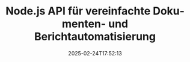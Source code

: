 ---
############################# Static ############################
layout: "landing"
date: 2025-02-24T17:52:13
draft: false

lang: de
product: "Assembly"
product_tag: "assembly"
platform: "Node.js via Java"
platform_tag: "nodejs-java"

############################# Drop-down ############################
supported_platforms:
  items:
    # supported_platforms loop
    - title: ".NET"
      tag: "net"
    # supported_platforms loop
    - title: "Java"
      tag: "java"
    # supported_platforms loop
    - title: "Node.js"
      tag: "nodejs-java"

############################# Head ############################
head_title: "Node.js Toolkit zum Erstellen, Automatisieren und Anpassen von Dokumenten"
head_description: "Node.js-Bibliothek zur Automatisierung von Dokumenten-Workflows. Erstellen Sie PDF-, Word-, Excel-, PowerPoint-, HTML- und E-Mail-Dateien aus Ihren Vorlagen."

############################# Header ############################
title: "Node.js API für vereinfachte Dokumenten- und Berichtautomatisierung"
description: "Optimieren Sie die Erstellung von JavaScript-Berichten, indem Sie Ihre Daten mit vorgefertigten Vorlagen zusammenführen."
words:
  for: "für"

actions:
  main: "Beginnen Sie Ihre Testversion bei NPM"
  main_link: "https://www.npmjs.com/package/@groupdocs/groupdocs.assembly"
  alt: "Lizenzierung"
  alt_link: "https://purchase.groupdocs.com/pricing/assembly/nodejs-java/"
  title: "Bereit, loszulegen?"
  description: "Testen Sie die Funktionen von GroupDocs.Assembly kostenlos oder fordern Sie eine Lizenz an."

release:
  title: "Version {0} veröffentlicht"
  notes: "Sehen Sie, was neu ist"
  downloads: "Downloads"
  link: "https://releases.groupdocs.com/assembly/nodejs-java/"

code:
  title: "Erstellen Sie ein Diagramm in einem Word-Dokument mit Node.js"
  more: "Weitere Beispiele"
  more_link: "https://github.com/groupdocs-assembly/GroupDocs.Assembly-for-Node.js-via-Java/"
  install: "npm i @groupdocs/groupdocs.assembly"
  content: |
    ```javascript {style=abap}
    const assemblyLib = require('@groupdocs/groupdocs.assembly');

    // Pfad zur Hauptvorlage
    const template = "chart_template.docx";

    // Produktivitätsdaten der Manager aus der Quelle abrufen
    const data_table = 
        new assemblyLib.DocumentTable("Managers.json", 1);

    // Erstellen Sie eine Instanz von DataSourceInfo mit den Daten
    const data 
        = new assemblyLib.DataSourceInfo(data_table, "managers");

    // Die Diagrammfaben mit einem anderen DataSourceInfo festlegen
    const design = 
        new assemblyLib.DataSourceInfo("red", "color");

    // Die Vorlage mit Daten füllen und in die Ausgabe speichern
    const asm = new assemblyLib.DocumentAssembler();
    asm.assembleDocument(template, "result.docx", data, design);
    ```

############################# Overview ############################
overview:
  enable: true
  title: "GroupDocs.Assembly Übersicht"
  description: "Eine Node.js-Bibliothek, die entwickelt wurde, um Dokumente programmatisch mit integrierter Datenverarbeitung zu erstellen."
  features:
    # feature loop
    - title: "Geschäftsdaten in Vorlagen mit JavaScript integrieren"
      content: "Erstellen Sie ansprechende Berichte, indem Sie JSON, XML oder andere Daten in Vorlagen mit GroupDocs.Assembly for Node.js via Java einbetten."

    # feature loop
    - title: "Inhalt verwalten"
      content: "Füllen Sie automatisch Tabellen, Diagramme und andere visuelle Elemente in Ihren Dokumenten mit externen Daten aus."

    # feature loop
    - title: "Anpassbare Optionen"
      content: "GroupDocs.Assembly for Node.js via Java ermöglicht es Ihnen, Funktionen wie Barcodes hinzuzufügen, Daten von URLs abzurufen und Dateien in verschiedenen Formaten zu exportieren."

############################# Platforms ############################
platforms:
  enable: true
  title: "Plattformunabhängigkeit"
  description: "GroupDocs.Assembly for Node.js via Java integriert sich nahtlos mit führenden Betriebssystemen, Frameworks und Paketmanagern."
  items:
    # platform loop
    - title: "Amazon"
      image: "amazon"
    # platform loop
    - title: "Docker"
      image: "docker"
    # platform loop
    - title: "Azure"
      image: "azure"
    # platform loop
    - title: "Eclipse"
      image: "eclipse"
    # platform loop
    - title: "IntelliJ"
      image: "intellij"
    # platform loop
    - title: "Windows"
      image: "windows"
    # platform loop
    - title: "Linux"
      image: "linux"
    # platform loop
    - title: "Maven"
      image: "maven"

############################# File formats ############################
formats:
  enable: true
  title: "Unterstützte Dateiformate"
  description: |
    GroupDocs.Assembly for Node.js via Java unterstützt eine Vielzahl von [Dokumentenformaten](https://docs.groupdocs.com/assembly/nodejs-java/supported-document-formats/).
  groups:
    # group loop
    - color: "green"
      content: |
        ### Microsoft Office Formate
        * **Word:**  DOCX, DOC, DOCM, DOT, DOTX, DOTM, RTF, WordprocessingML
        * **Excel:** XLSX, XLS, XLSM, XLSB, XLTM, XLT, XLTM, XLTX, SpreadsheetML
        * **PowerPoint:** PPT, PPTX, PPTM, PPS, PPSX, PPSM, POTM, POTX
    # group loop
    - color: "blue"
      content: |
        ### Bilder & Andere Formate
        * **Portabel:** PDF
        * **Bilder:** SVG, TIFF
        * **Andere Office-Formate:** ODT, OTT, OTS, ODS, ODP, OTP
      # group loop
    - color: "red"
      content: |
        ### Andere Formate
        * **Web:** HTML, MHTML
        * **E-Mails:** EML, MSG, EMLX
        * **Andere:** EPUB, MD

############################# Features ############################
features:
  enable: true
  title: "Kernfunktionen von GroupDocs.Assembly"
  description: "Erstellen Sie dynamische Dokumente und Berichte mit leistungsstarken Datenmanagement-Tools."

  items:
    # feature loop
    - icon: "preview"
      title: "Reiche Datenvisualisierungen"
      content: "Fügen Sie problemlos Diagramme, Tabellen, Bilder und Listen in Ihre Dokumente mit vollständiger Anpassung ein."

    # feature loop
    - icon: "manipulate"
      title: "Daten transformieren"
      content: "Nutzen Sie Tools wie Formeln und Sortierung, um Informationen effektiv zu strukturieren und darzustellen."

    # feature loop
    - icon: "two_pages"
      title: "Breite Formatkompatibilität"
      content: "Arbeiten Sie nahtlos mit gängigen Dateiformaten für Vorlagen und Ausgaben."

    # feature loop
    - icon: "document_settings"
      title: "Erweiterte Vorlagenanpassung"
      content: "Formatieren Sie Vorlagen mit numerischen, alphabetischen und anderen Stiloptionen."

    # feature loop
    - icon: "text"
      title: "Dynamisches Generieren von Barcodes"
      content: "Erstellen und betten Sie Barcode-Bilder direkt nach Bedarf in Ihre Dokumente ein."

    # feature loop
    - icon: "add"
      title: "Flexible Textgestaltung"
      content: "Wenden Sie einfach Textstile wie Großschreibung oder Titel-Schreibung in Ihren Vorlagen an."

    # feature loop
    - icon: "manipulate"
      title: "Dynamische Inhaltsintegration"
      content: "Fügen Sie während der Dokumentenerstellung dynamisch Inhalte aus externen Dateien ein."

    # feature loop
    - icon: "convert"
      title: "Exportieren in verschiedene Formate"
      content: "Speichern Sie Dokumente in mehreren Formaten mit Ihren spezifizierten Konfigurationen."

    # feature loop
    - icon: "update"
      title: "Dynamisches Einbetten von Medien"
      content: "Fügen Sie Bilder oder andere Elemente mit Base64-Daten beim Erstellen von Dokumenten ein."

############################# Code samples ############################
code_samples:
  enable: true
  title: "Codebeispiele"
  description: "Entdecken Sie praktische Beispiele, wie Sie GroupDocs.Assembly für gängige Aufgaben nutzen können."
  items:
    # code sample loop
    - title: "Fügen Sie eine Aufzählungsliste in Word-Dokumente ein"
      content: |
        Erfahren Sie, wie Sie [aufgezählte Listen](https://docs.groupdocs.com/assembly/nodejs-java/bulleted-list-in-word-processing-document/) in Word-Dokumenten erstellen, um Daten effektiv zu organisieren. Dieses Beispiel zeigt, wie Sie eine Aufzählungsliste mit GroupDocs.Assembly erstellen.
        {{< landing/code title="Fügen Sie eine Aufzählungsliste in Word-Dokumente ein">}}
        ```javascript {style=abap}
        // Fügen Sie diese Vorlage auf einer Dokumentseite ein:
        // Leistungsindikatoren der Manager
        // . <<foreach [in products]>><<[ProductName]>>
        // <</foreach>>

        const assemblyLib = require('@groupdocs/groupdocs.assembly');

        // Geben Sie den Vorlagenpfad an
        const template = "Bulleted List Template.docx";

        // Legen Sie den Ausgabedateipfad fest
        const result = "Result Report.docx"

        // Rufen Sie die Daten der Manager aus einer JSON-Quelle ab
        const dataSource = new assemblyLib.JsonDataSource("Report data.json");
        const data = new assemblyLib.DataSourceInfo(dataSource, "managers")

        // Generieren Sie den Bericht mit den ausgefüllten Daten
        const assembler = new assemblyLib.DocumentAssembler();
        assembler.assembleDocument(template, result, data);
        ```
        {{< /landing/code >}}
    # code sample loop
    - title: "Kreisdiagramme in PowerPoint einfügen"
      content: |
        Erfahren Sie, wie Sie Vorlagen und XML verwenden, um [Kreisdiagramme](https://docs.groupdocs.com/assembly/nodejs-java/pie-chart-in-presentation-document/) in Ihren Präsentationen hinzuzufügen. Verbessern Sie Ihre Berichte mit Kreisdiagrammen, um Daten visuell und klar darzustellen.
        {{< landing/code title="Kreisdiagramme in PowerPoint einfügen">}}
        ```javascript {style=abap} 
        // Fügen Sie das Titel-Template für das Diagramm zur Präsentation hinzu:
        // Umsatz der Kunden <<foreach [in customers]>> 
        // <<x [CustomerName]>>

        // Fügen Sie auch das Daten-Template für das Diagramm hinzu:
        // Total Order Price<<foreach [in customers]>> 
        // <<x [CustomerName]>>

        const assemblyLib = require('@groupdocs/groupdocs.assembly');

        // Geben Sie den Pfad zur Diagrammvorlage an
        const template = "Pie Chart Template.pptx";

        // Legen Sie den Ausgabedateipfad fest
        const result = "Result Report.pptx"

        // Rufen Sie die Kundendaten aus einer XML-Quelle ab
        const dataSource = new assemblyLib.JsonDataSource("Chart data.xml");
        const data = new assemblyLib.DataSourceInfo(dataSource, "customers")

        // Generieren Sie das Diagramm und speichern Sie das Ergebnis
        const assembler = new assemblyLib.DocumentAssembler();
        assembler.assembleDocument(template, result, data);
        ```
        {{< /landing/code >}}

---